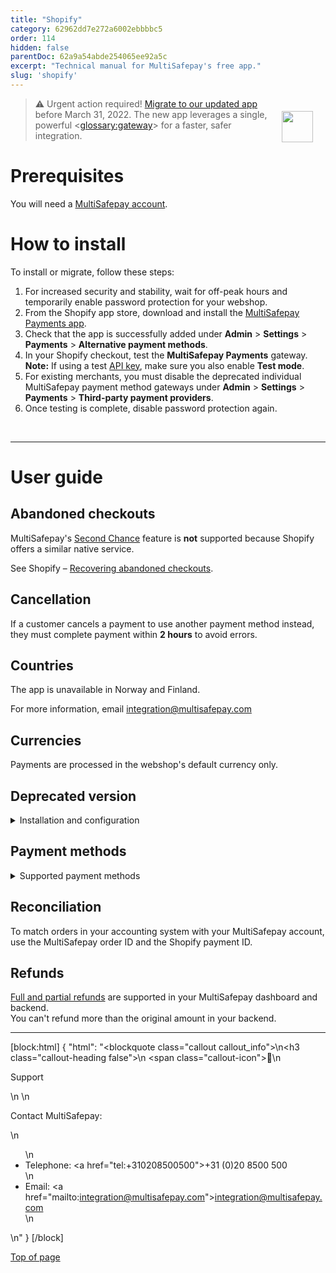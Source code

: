 ```yaml
---
title: "Shopify"
category: 62962dd7e272a6002ebbbbc5
order: 114
hidden: false
parentDoc: 62a9a54abde254065ee92a5c
excerpt: "Technical manual for MultiSafepay's free app."
slug: 'shopify'
---
```

<img src="https://raw.githubusercontent.com/MultiSafepay/docs/master/static/logo/Integrations/Shopify.svg" width="50" align="right" style="margin: 20px; max-height: 75px"/>

> ⚠️ Urgent action required!
> [Migrate to our updated app](#installation) before March 31, 2022.
> The new app leverages a single, powerful <<glossary:gateway>> for a faster, safer integration.

# Prerequisites

You will need a [MultiSafepay account](/docs/getting-started-guide/).

# How to install

To install or migrate, follow these steps:

1. For increased security and stability, wait for off-peak hours and temporarily enable password protection for your webshop.
2. From the Shopify app store, download and install the [MultiSafepay Payments app](https://apps.shopify.com/multisafepay-payments).  
3. Check that the app is successfully added under **Admin** > **Settings** > **Payments** > **Alternative payment methods**.
4. In your Shopify checkout, test the **MultiSafepay Payments** gateway.  
  **Note:** If using a test [API key](/docs/sites#site-id-api-key-and-security-code), make sure you also enable **Test mode**. 
5. For existing merchants, you must disable the deprecated individual MultiSafepay payment method gateways under **Admin** > **Settings** > **Payments** > **Third-party payment providers**.
6. Once testing is complete, disable password protection again.
<br>

---

# User guide

## Abandoned checkouts

MultiSafepay's [Second Chance](/docs/second-chance/) feature is **not** supported because Shopify offers a similar native service.

See Shopify – [Recovering abandoned checkouts](https://help.shopify.com/en/manual/orders/abandoned-checkouts).

## Cancellation

If a customer cancels a payment to use another payment method instead, they must complete payment within **2 hours** to avoid errors.

## Countries

The app is unavailable in Norway and Finland. 

For more information, email <integration@multisafepay.com>

## Currencies

Payments are processed in the webshop's default currency only.

## Deprecated version

<details id="installation-and-configuration">
<summary>Installation and configuration</summary>
<br>

1. To install payment methods, use the relevant links. For each, click the **Install** button on the bottom right:

    - [Alipay](https://www.shopify.com/login?redirect=%2Fadmin%2Fauthorize_gateway%2F1052872)
    - [American Express](https://www.shopify.com/login?redirect=%2Fadmin%2Fauthorize_gateway%2F1052852)
    - [Bancontact](https://www.shopify.com/login?redirect=%2Fadmin%2Fauthorize_gateway%2F1052848)
    - [Bank Transfer](https://www.shopify.com/login?redirect=%2Fadmin%2Fauthorize_gateway%2F1052868)
    - [Belfius](https://www.shopify.com/login?redirect=%2Fadmin%2Fauthorize_gateway%2F1052846)
    - [CBC/KBC](https://www.shopify.com/login?redirect=%2Fadmin%2Fauthorize_gateway%2F1052862)
    - [Dotpay](https://www.shopify.com/login?redirect=%2Fadmin%2Fauthorize_gateway%2F1052874)
    - [EPS](https://www.shopify.com/login?redirect=%2Fadmin%2Fauthorize_gateway%2F1052876)
    - [Giropay](https://www.shopify.com/login?redirect=%2Fadmin%2Fauthorize_gateway%2F1052864)
    - [iDEAL](https://www.shopify.com/login?redirect=%2Fadmin%2Fauthorize_gateway%2F1052844), [iDEAL QR](https://www.shopify.com/login?redirect=%2Fadmin%2Fauthorize_gateway%2F1052850)
    - [Maestro](https://www.shopify.com/login?redirect=%2Fadmin%2Fauthorize_gateway%2F1052870)
    - [Mastercard](https://www.shopify.com/login?redirect=%2Fadmin%2Fauthorize_gateway%2F1052842)
    - [PayPal](https://www.shopify.com/login?redirect=%2Fadmin%2Fauthorize_gateway%2F1052854)
    - [Paysafecard](https://www.shopify.com/login?redirect=%2Fadmin%2Fauthorize_gateway%2F1052856)
    - [Request to Pay](https://www.shopify.com/login?redirect=%2Fadmin%2Fauthorize_gateway%2F1055441)
    - [SEPA Direct Debit](https://www.shopify.com/login?redirect=%2Fadmin%2Fauthorize_gateway%2F1052858)
    - [Sofort](https://www.shopify.com/login?redirect=%2Fadmin%2Fauthorize_gateway%2F1052866)
    - [Trustly](https://www.shopify.com/login?redirect=%2Fadmin%2Fauthorize_gateway%2F1053945)
    - [Visa (including Cartes Bancaires & Dankort)](https://www.shopify.com/login?redirect=%2Fadmin%2Fauthorize_gateway%2F1030328)

2. Sign in to your Shopify <<glossary:backend>>.
3. Go to **Settings** > **Payment providers** > **Alternative payments**.
4. Search for and click on the payment methods you have installed.
5. Enter your [site ID and security code](/docs/websites#site-id-api-key-and-security-code).
6. Activate the payment method.

> **Note:** To bundle all payment methods under a single MultiSafepay payment gateway at checkout, under **Alternative payments**, activate the **MultiSafepay** payment method.

</details>

## Payment methods

<details id="supported-payment-methods">
<summary>Supported payment methods</summary>
<br>

- Cards: [All](/docs/card-payments/)
- Wallets: [Alipay](/docs/alipay/), [PayPal](/docs/paypal/)
- Prepaid cards: [Paysafecard](/docs/paysafecard/)
- Banking methods: 
  - [Bancontact](/docs/bancontact/)
  - [Bank Transfer](/docs/bank-transfer/)
  - [Belfius](/docs/belfius/)
  - [CBC/KBC](/docs/cbc-kbc/)
  - [Dotpay](/docs/dotpay/)
  - [EPS](/docs/eps/)
  - [Giropay](/docs/giropay/)
  - [iDEAL and iDEAL QR](/docs/ideal/)
  - [Request to Pay](/docs/request-to-pay/)
  - [Sofort](/docs/sofort/)
  - [Trustly](/docs/trustly/)

</details> 

## Reconciliation

To match orders in your accounting system with your MultiSafepay account, use the MultiSafepay order ID and the Shopify payment ID.

## Refunds

[Full and partial refunds](/docs/refund-payments/) are supported in your MultiSafepay dashboard and backend.  
You can't refund more than the original amount in your backend.

---

[block:html]
{
  "html": "<blockquote class=\"callout callout_info\">\n<h3 class=\"callout-heading false\">\n        <span class=\"callout-icon\">💬</span>\n        <p>Support</p>\n    </h3>\n  <p>Contact MultiSafepay:</p>\n  <ul>\n    <li>Telephone: <a href=\"tel:+310208500500\">+31 (0)20 8500 500</a></li>\n    <li>Email: <a href=\"mailto:integration@multisafepay.com\">integration@multisafepay.com</a></li>\n  </ul>  \n</blockquote>"
}
[/block]

[Top of page](#)